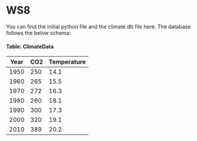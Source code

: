 # WS8

You can find the initial python file and the climate.db file here. The database follows the below schema:


#### Table: ClimateData
| Year      | CO2 | Temperature
| ----------- | ----------- | ----------- |
| 1950 | 250 | 14.1 |
| 1960 | 265 | 15.5 |
| 1970 | 272 | 16.3 |
| 1980 | 260 | 18.1 |
| 1990 | 300 | 17.3|
| 2000 | 320 | 19.1 |
| 2010 | 389 | 20.2 |
